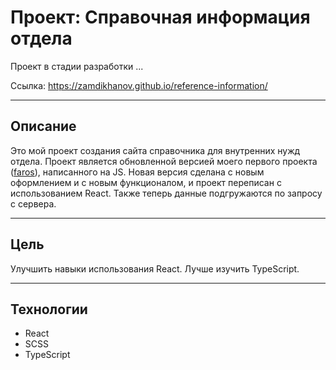 # Проект: Справочная информация отдела

Проект в стадии разработки ... 

Ссылка: https://zamdikhanov.github.io/reference-information/
_____

## Описание

Это мой проект создания сайта справочника для внутренних нужд отдела. 
Проект является обновленной версией моего первого проекта ([faros](https://zamdikhanov.github.io/Faros/pages/accessory.html)), написанного на JS. Новая версия сделана с новым оформлением и с новым функционалом, и проект переписан с использованием React. Также теперь данные подгружаются по запросу с сервера.

_____

## Цель

Улучшить навыки использования React. Лучше изучить TypeScript.

_____

## Технологии

* React
* SCSS
* TypeScript

